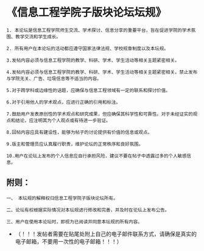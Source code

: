 # 《信息工程学院子版块论坛坛规》

    1. 本论坛是信息工程学院师生交流、学术探讨、信息分享的重要平台，旨在促进学院的学术氛围、教学交流和学生成长。

    2. 所有用户在本论坛的活动都应遵守国家法律法规、学校规章制度以及本坛规。

    3.发帖内容必须与信息工程学院的教学、科研、学术、学生活动等相关主题紧密相关。

    4.发帖内容必须与信息工程学院的教学、科研、学术、学生活动等相关主题紧密相关。禁止发布与学院无关、广告、垃圾信息等不适当的内容。

    5.对于跨学科或边缘性的话题，应确保与信息工程领域有一定的联系和探讨价值。

    6.对于引用他人的学术观点，应进行正确的引用和标注。

    7.鼓励用户发表原创性的学术观点和研究成果，但应确保其科学性和可靠性。对于未经证实的观点和结论，应注明其为个人观点或有待进一步验证。

    8.回帖内容应具有建设性，能够为帖子的讨论提供有价值的信息或观点。

    9.版主和管理员应认真履行职责，维护论坛的正常秩序和良好氛围。

    10.用户在论坛上发布的个人信息应自行承担风险，建议不要在帖子中透露过多的个人敏感信息。

## 附则：

    一、 本坛规的解释权归信息工程学院子版块论坛所有。

    二、论坛有权根据实际情况对本坛规进行修改和完善，并及时在论坛上发布公告。

    三、用户在使用本论坛时，即视为已阅读并同意本坛规的所有内容。

- （！！！发帖者需要在贴尾处附上自己的电子邮件联系方式，请确保是真实的电子邮箱，不要用一次性的电子邮箱！！！）